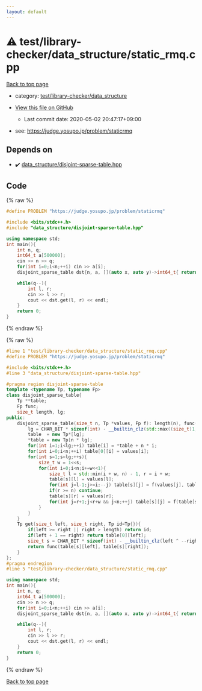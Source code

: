 ```yaml
---
layout: default
---
```


<!-- mathjax config similar to math.stackexchange -->
<script type="text/javascript" async
  src="https://cdnjs.cloudflare.com/ajax/libs/mathjax/2.7.5/MathJax.js?config=TeX-MML-AM_CHTML">
</script>
<script type="text/x-mathjax-config">
  MathJax.Hub.Config({
    TeX: { equationNumbers: { autoNumber: "AMS" }},
    tex2jax: {
      inlineMath: [ ['$','$'] ],
      processEscapes: true
    },
    "HTML-CSS": { matchFontHeight: false },
    displayAlign: "left",
    displayIndent: "2em"
  });
</script>

<script type="text/javascript" src="https://cdnjs.cloudflare.com/ajax/libs/jquery/3.4.1/jquery.min.js"></script>
<script src="https://cdn.jsdelivr.net/npm/jquery-balloon-js@1.1.2/jquery.balloon.min.js" integrity="sha256-ZEYs9VrgAeNuPvs15E39OsyOJaIkXEEt10fzxJ20+2I=" crossorigin="anonymous"></script>
<script type="text/javascript" src="../../../../assets/js/copy-button.js"></script>
<link rel="stylesheet" href="../../../../assets/css/copy-button.css" />


# :warning: test/library-checker/data_structure/static_rmq.cpp

<a href="../../../../index.html">Back to top page</a>

* category: <a href="../../../../index.html#c4b8fe8a8231f4c5b6444b288e0b90cd">test/library-checker/data_structure</a>
* <a href="{{ site.github.repository_url }}/blob/master/test/library-checker/data_structure/static_rmq.cpp">View this file on GitHub</a>
    - Last commit date: 2020-05-02 20:47:17+09:00


* see: <a href="https://judge.yosupo.jp/problem/staticrmq">https://judge.yosupo.jp/problem/staticrmq</a>


## Depends on

* :heavy_check_mark: <a href="../../../data_structure/disjoint-sparse-table.hpp.html">data_structure/disjoint-sparse-table.hpp</a>


## Code

<a id="unbundled"></a>
{% raw %}
```cpp
#define PROBLEM "https://judge.yosupo.jp/problem/staticrmq"

#include <bits/stdc++.h>
#include "data_structure/disjoint-sparse-table.hpp"

using namespace std;
int main(){
    int n, q;
    int64_t a[500000];
    cin >> n >> q;
    for(int i=0;i<n;++i) cin >> a[i];
    disjoint_sparse_table dst{n, a, [](auto x, auto y)->int64_t{ return min(x, y); }};

    while(q--){
        int l, r;
        cin >> l >> r;
        cout << dst.get(l, r) << endl;
    }
    return 0;
}

```
{% endraw %}

<a id="bundled"></a>
{% raw %}
```cpp
#line 1 "test/library-checker/data_structure/static_rmq.cpp"
#define PROBLEM "https://judge.yosupo.jp/problem/staticrmq"

#include <bits/stdc++.h>
#line 3 "data_structure/disjoint-sparse-table.hpp"

#pragma region disjoint-sparse-table
template <typename Tp, typename Fp>
class disjoint_sparse_table{
    Tp **table;
    Fp func;
    size_t length, lg;
public:
    disjoint_sparse_table(size_t n, Tp *values, Fp f): length(n), func(f){
        lg = CHAR_BIT * sizeof(int) - __builtin_clz(std::max((size_t)1, n-1));
        table  = new Tp*[lg];
        *table = new Tp[n * lg];
        for(int i=1;i<lg;++i) table[i] = *table + n * i;
        for(int i=0;i<n;++i) table[0][i] = values[i];
        for(int s=1;s<lg;++s){
            size_t w = 1<<s;
            for(int i=0;i<n;i+=w<<1){
                size_t l = std::min(i + w, n) - 1, r = i + w;
                table[s][l] = values[l];
                for(int j=l-1;j>=i;--j) table[s][j] = f(values[j], table[s][j+1]);
                if(r >= n) continue;
                table[s][r] = values[r];
                for(int j=r+1;j<r+w && j<n;++j) table[s][j] = f(table[s][j-1], values[j]);
            }
        }
    }
    Tp get(size_t left, size_t right, Tp id=Tp{}){
        if(left >= right || right > length) return id;
        if(left + 1 == right) return table[0][left];
        size_t s = CHAR_BIT * sizeof(int) - __builtin_clz(left ^ --right) - 1;
        return func(table[s][left], table[s][right]);
    }
};
#pragma endregion
#line 5 "test/library-checker/data_structure/static_rmq.cpp"

using namespace std;
int main(){
    int n, q;
    int64_t a[500000];
    cin >> n >> q;
    for(int i=0;i<n;++i) cin >> a[i];
    disjoint_sparse_table dst{n, a, [](auto x, auto y)->int64_t{ return min(x, y); }};

    while(q--){
        int l, r;
        cin >> l >> r;
        cout << dst.get(l, r) << endl;
    }
    return 0;
}

```
{% endraw %}

<a href="../../../../index.html">Back to top page</a>

